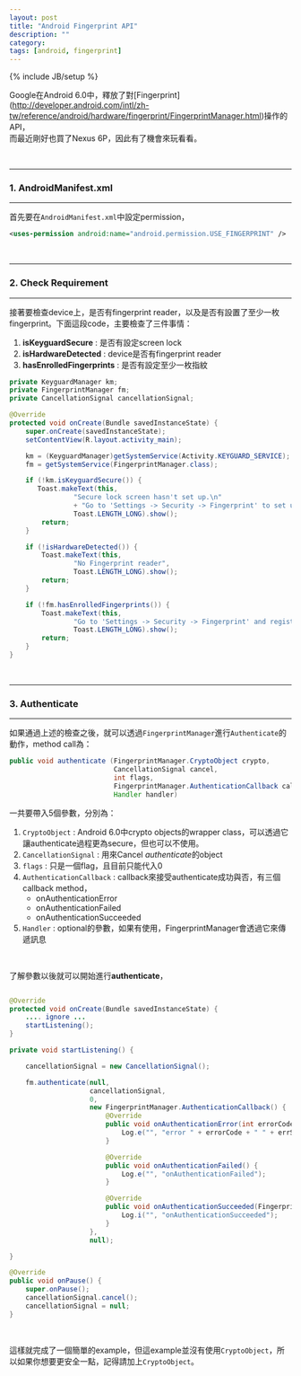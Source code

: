 ```yaml
---
layout: post
title: "Android Fingerprint API"
description: ""
category: 
tags: [android, fingerprint]
---
```

{% include JB/setup %}



Google在Android 6.0中，釋放了對[Fingerprint] (http://developer.android.com/intl/zh-tw/reference/android/hardware/fingerprint/FingerprintManager.html)操作的API，  
而最近剛好也買了Nexus 6P，因此有了機會來玩看看。



</br>

---
### 1. AndroidManifest.xml
---

首先要在`AndroidManifest.xml`中設定permission，

```xml
<uses-permission android:name="android.permission.USE_FINGERPRINT" />
```


</br>

---
### 2. Check Requirement
---

接著要檢查device上，是否有fingerprint reader，以及是否有設置了至少一枚fingerprint。下面這段code，主要檢查了三件事情：  

1. **isKeyguardSecure** : 是否有設定screen lock
2. **isHardwareDetected** : device是否有fingerprint reader
3. **hasEnrolledFingerprints** : 是否有設定至少一枚指紋

<!--more-->

```java
private KeyguardManager km;
private FingerprintManager fm;
private CancellationSignal cancellationSignal;

@Override
protected void onCreate(Bundle savedInstanceState) {
    super.onCreate(savedInstanceState);
    setContentView(R.layout.activity_main);

    km = (KeyguardManager)getSystemService(Activity.KEYGUARD_SERVICE);
    fm = getSystemService(FingerprintManager.class);

    if (!km.isKeyguardSecure()) {
       Toast.makeText(this,
                "Secure lock screen hasn't set up.\n"
                + "Go to 'Settings -> Security -> Fingerprint' to set up a fingerprint",
                Toast.LENGTH_LONG).show();
        return;
    }

    if (!isHardwareDetected()) {
        Toast.makeText(this,
                "No Fingerprint reader",
                Toast.LENGTH_LONG).show();
        return;
    }

    if (!fm.hasEnrolledFingerprints()) {
        Toast.makeText(this,
                "Go to 'Settings -> Security -> Fingerprint' and register at least one fingerprint",
                Toast.LENGTH_LONG).show();
        return;
    }
}
```



</br>

---
### 3. Authenticate
---

如果通過上述的檢查之後，就可以透過`FingerprintManager`進行`Authenticate`的動作，method call為：

```java
public void authenticate (FingerprintManager.CryptoObject crypto, 
                          CancellationSignal cancel, 
                          int flags, 
                          FingerprintManager.AuthenticationCallback callback, 
                          Handler handler)
```
一共要帶入5個參數，分別為：

1. `CryptoObject` : Android 6.0中crypto objects的wrapper class，可以透過它讓authenticate過程更為secure，但也可以不使用。
2. `CancellationSignal` : 用來Cancel *authenticate*的object
3. `flags` : 只是一個flag，且目前只能代入0
4. `AuthenticationCallback` : callback來接受authenticate成功與否，有三個callback method，
	* onAuthenticationError
	* onAuthenticationFailed
	* onAuthenticationSucceeded 
5. `Handler` : optional的參數，如果有使用，FingerprintManager會透過它來傳遞訊息

</br>

了解參數以後就可以開始進行**authenticate**，

```java

@Override
protected void onCreate(Bundle savedInstanceState) {
	.... ignore ...
	startListening();
}

private void startListening() {

    cancellationSignal = new CancellationSignal();

    fm.authenticate(null,
                    cancellationSignal,
                    0,
                    new FingerprintManager.AuthenticationCallback() {
                        @Override
                        public void onAuthenticationError(int errorCode, CharSequence errString) {
                            Log.e("", "error " + errorCode + " " + errString);
                        }

                        @Override
                        public void onAuthenticationFailed() {
                            Log.e("", "onAuthenticationFailed");
                        }

                        @Override
                        public void onAuthenticationSucceeded(FingerprintManager.AuthenticationResult result) {
                            Log.i("", "onAuthenticationSucceeded");
                        }
                    },
                    null);

}

@Override
public void onPause() {
    super.onPause();
    cancellationSignal.cancel();
    cancellationSignal = null;
}
```

</br>

這樣就完成了一個簡單的example，但這example並沒有使用`CryptoObject`，所以如果你想要更安全一點，記得請加上`CryptoObject`。


</br>




